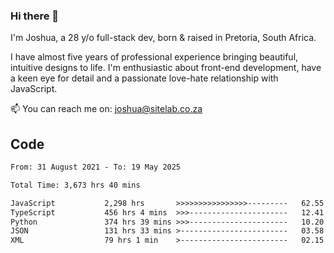 ### Hi there 👋

I'm Joshua, a 28 y/o full-stack dev, born & raised in Pretoria, South Africa. 

I have almost five years of professional experience bringing beautiful, intuitive designs to life. I'm enthusiastic about front-end development, have a keen eye for detail and a passionate love-hate relationship with JavaScript.

📫 You can reach me on: joshua@sitelab.co.za

## **Code**

<!--START_SECTION:waka-->

```txt
From: 31 August 2021 - To: 19 May 2025

Total Time: 3,673 hrs 40 mins

JavaScript           2,298 hrs       >>>>>>>>>>>>>>>>---------   62.55 %
TypeScript           456 hrs 4 mins  >>>----------------------   12.41 %
Python               374 hrs 39 mins >>>----------------------   10.20 %
JSON                 131 hrs 33 mins >------------------------   03.58 %
XML                  79 hrs 1 min    >------------------------   02.15 %
```

<!--END_SECTION:waka-->
